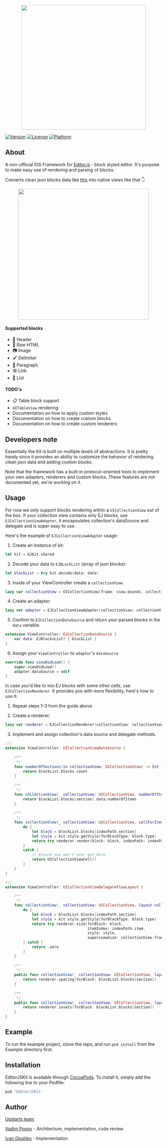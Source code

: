 
<p align="center">
<picture width=400>
  <source media="(prefers-color-scheme: dark)" srcset="https://static.upstarts.work/ejkit/logo-dark.png?">
  <img src="https://static.upstarts.work/ejkit/logo-light.png?" width=400>
</picture>
</p>

[![Version](https://img.shields.io/cocoapods/v/EditorJSKit.svg?style=flat)](https://cocoapods.org/pods/EditorJSKit)
[![License](https://img.shields.io/cocoapods/l/EditorJSKit.svg?style=flat)](https://cocoapods.org/pods/EditorJSKit)
[![Platform](https://img.shields.io/cocoapods/p/EditorJSKit.svg?style=flat)](https://cocoapods.org/pods/EditorJSKit)

## About

A non-official iOS Framework for [Editor.js](https://editorjs.io) - block styled editor. It's purpose to make easy use of rendering and parsing of blocks.

Converts clean json blocks data like [this](Example/EditorJSKit/EditorJSMock.json) into native views like that 👇

<p align="center">
  <img src="https://static.upstarts.work/ejkit/editorjs.kit-ios-scr.png?" width=420 />
</p>

#### Supported blocks
* 🎩 Header
* 🥑 Raw HTML
* 📷 Image
* 🖌 Delimiter
* 💌 Paragraph
* 🕸 Link
* 🌿 List

#### TODO's
* 📋 Table block support
* `UITableView` rendering
* Documentation on how to apply custom styles
* Documentation on how to create custom blocks
* Documentation on how to create custom renderers

## Developers note
Essentially the Kit is built on multiple levels of abstractions. It is pretty handy since it provides an ability to customize the behavior of rendering clean json data and adding custom blocks.

Note that the framework has a built-in protocol-oriented tools to implement your own adapters, renderers and custom blocks. These features are not documented yet, we're working on it. 

## Usage
For now we only support blocks rendering within a `UICollectionView` out of the box. If your collection view contains only EJ blocks, use `EJCollectionViewAdapter`, it encapsulates collection's dataSource and delegate and is super easy to use. 

Here's the example of `EJCollectionViewAdapter` usage: 

1. Create an instance of kit:
``` swift
let kit = EJKit.shared
```

2. Decode your data to `EJBLockList` (array of json blocks): 
``` swift
let blockList = try kit.decode(data: data)
```

3. Inside of your ViewController create a `collectionView`:
``` swift
lazy var collectionView = UICollectionView(frame: view.bounds, collectionViewLayout: UICollectionViewFlowLayout())
```

4. Create an adapter:
``` swift
lazy var adapter = EJCollectionViewAdapter(collectionView: collectionView)
```

5. Confirm to `EJCollectionDataSource` and return your parsed blocks in the `data` variable.
``` swift
extension ViewController: EJCollectionDataSource {
    var data: EJBlocksList? { blockList }
}
```

6. Assign your `ViewController` to `adapter`'s `dataSource`
``` swift
override func viewDidLoad() {
    super.viewDidLoad()
    adapter.dataSource = self
}
```

In case you'd like to mix EJ blocks with some other cells, use `EJCollectionRenderer`. It provides you with more flexibility, here's how to use it:

1. Repeat steps 1-3 from the guide above.

2. Create a renderer:
``` swift
lazy var renderer = EJCollectionRenderer(collectionView: collectionView)
```

3. Implement and assign collection's data source and delegate methods.
``` swift
///
extension ViewController: UICollectionViewDataSource {
    
    /**
     */
    func numberOfSections(in collectionView: UICollectionView) -> Int {
        return blockList.blocks.count
    }
    
    /**
     */
    func collectionView(_ collectionView: UICollectionView, numberOfItemsInSection section: Int) -> Int {
        return blockList.blocks[section].data.numberOfItems
    }
    
    /**
     */    
    func collectionView(_ collectionView: UICollectionView, cellForItemAt indexPath: IndexPath) -> UICollectionViewCell {
        do {
            let block = blockList.blocks[indexPath.section]
            let style = kit.style.getStyle(forBlockType: block.type)
            return try renderer.render(block: block, indexPath: indexPath, style: style)
        }
        catch {
            // Ensure you won't ever get here
            return UICollectionViewCell()
        }
    }
}

///
extension ViewController: UICollectionViewDelegateFlowLayout {

    /**
     */
    func collectionView(_ collectionView: UICollectionView, layout collectionViewLayout: UICollectionViewLayout, sizeForItemAt indexPath: IndexPath) -> CGSize {
        do {
            let block = blockList.blocks[indexPath.section]
            let style = kit.style.getStyle(forBlockType: block.type)
            return try renderer.size(forBlock: block,
                                     itemIndex: indexPath.item,
                                     style: style,
                                     superviewSize: collectionView.frame.size)
        } catch {
            return .zero
        }
    }
    
    /**
     */
    public func collectionView(_ collectionView: UICollectionView, layout collectionViewLayout: UICollectionViewLayout, minimumLineSpacingForSectionAt section: Int) -> CGFloat {
        return renderer.spacing(forBlock: blockList.blocks[section])
    }
    
    /**
     */
    public func collectionView(_ collectionView: UICollectionView, layout collectionViewLayout: UICollectionViewLayout, insetForSectionAt section: Int) -> UIEdgeInsets {
        return renderer.insets(forBlock: blockList.blocks[section])
    }
}
``` 


## Example

To run the example project, clone the repo, and run `pod install` from the Example directory first.

## Installation

EditorJSKit is available through [CocoaPods](https://cocoapods.org). To install
it, simply add the following line to your Podfile:

```ruby
pod 'EditorJSKit'
```

## Author

[Upstarts team](https://upstarts.work)

[Vadim Popov](https://github.com/PopovVadim) - Architecture, implementation, code review

[Ivan Glushko](https://github.com/ivanglushko) - Implementation

